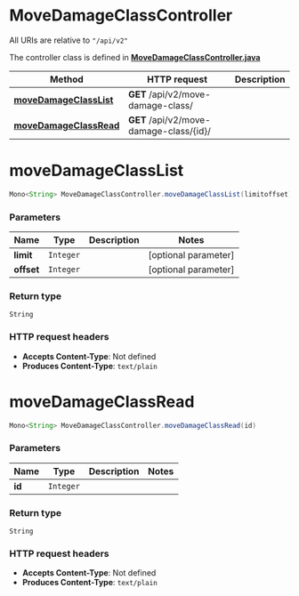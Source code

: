 # MoveDamageClassController

All URIs are relative to `"/api/v2"`

The controller class is defined in **[MoveDamageClassController.java](../../src/main/java/org/openapitools/controller/MoveDamageClassController.java)**

Method | HTTP request | Description
------------- | ------------- | -------------
[**moveDamageClassList**](#moveDamageClassList) | **GET** /api/v2/move-damage-class/ | 
[**moveDamageClassRead**](#moveDamageClassRead) | **GET** /api/v2/move-damage-class/{id}/ | 

<a name="moveDamageClassList"></a>
# **moveDamageClassList**
```java
Mono<String> MoveDamageClassController.moveDamageClassList(limitoffset)
```



### Parameters
Name | Type | Description  | Notes
------------- | ------------- | ------------- | -------------
**limit** | `Integer` |  | [optional parameter]
**offset** | `Integer` |  | [optional parameter]

### Return type
`String`


### HTTP request headers
 - **Accepts Content-Type**: Not defined
 - **Produces Content-Type**: `text/plain`

<a name="moveDamageClassRead"></a>
# **moveDamageClassRead**
```java
Mono<String> MoveDamageClassController.moveDamageClassRead(id)
```



### Parameters
Name | Type | Description  | Notes
------------- | ------------- | ------------- | -------------
**id** | `Integer` |  |

### Return type
`String`


### HTTP request headers
 - **Accepts Content-Type**: Not defined
 - **Produces Content-Type**: `text/plain`

